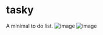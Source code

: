 # tasky
A minimal to do list.
![image](https://github.com/user-attachments/assets/91f8b116-fa14-4234-ac1b-d70eba936441)
![image](https://github.com/user-attachments/assets/9ad6fb06-4385-471a-b488-a9d50bf7ef40)

